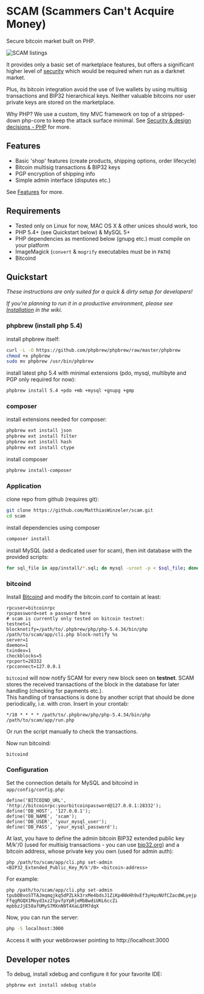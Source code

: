 # SCAM (Scammers Can't Acquire Money)
Secure bitcoin market built on PHP.

![SCAM listings](https://github.com/MatthiasWinzeler/scam/wiki/images/scam.png)

It provides only a basic set of marketplace features, but offers a significant higher level of [security](https://github.com/MatthiasWinzeler/scam/wiki/Security-&-Design-decisions)
which would be required when run as a darknet market.

Plus, its bitcoin integration avoid the use of live wallets by using multisig transactions and BIP32 hierarchical keys. 
Neither valuable bitcoins nor user private keys are stored on the marketplace. 

Why PHP? We use a custom, tiny MVC framework on top of a stripped-down php-core to keep the attack surface minimal.
See [Security & design decisions - PHP](https://github.com/MatthiasWinzeler/scam/wiki/Security-&-Design-decisions#php) for more.

## Features

* Basic 'shop' features (create products, shipping options, order lifecycle)
* Bitcoin multisig transactions & BIP32 keys
* PGP encryption of shipping info
* Simple admin interface (disputes etc.)

See [Features](https://github.com/MatthiasWinzeler/scam/wiki/Features) for more.

## Requirements

* Tested only on Linux for now, MAC OS X & other unices should work, too
* PHP 5.4+ (see Quickstart below) & MySQL 5+
* PHP dependencies as mentioned below (gnupg etc.) must compile on your platform
* ImageMagick (`convert` & `mogrify` executables must be in `PATH`)
* Bitcoind

## Quickstart
*These instructions are only suited for a quick & dirty setup for developers!*

*If you're planning to run it in a productive environment, 
please see [Installation](https://github.com/MatthiasWinzeler/scam/wiki/Installation) in the wiki.*

### phpbrew (install php 5.4)
install phpbrew itself:

```bash
curl -L -O https://github.com/phpbrew/phpbrew/raw/master/phpbrew
chmod +x phpbrew
sudo mv phpbrew /usr/bin/phpbrew
```

install latest php 5.4 with minimal extensions (pdo, mysql, multibyte and PGP only required for now):

```bash
phpbrew install 5.4 +pdo +mb +mysql +gnupg +gmp
```

### composer
install extensions needed for composer:

```bash
phpbrew ext install json
phpbrew ext install filter
phpbrew ext install hash
phpbrew ext install ctype
```

install composer

```bash
phpbrew install-composer
```

### Application
clone repo from github (requires git):

```bash
git clone https://github.com/MatthiasWinzeler/scam.git
cd scam
```

install dependencies using composer

```bash
composer install
```

install MySQL (add a dedicated user for scam), then init database with the provided scripts:

```bash
for sql_file in app/install/*.sql; do mysql -uroot -p < $sql_file; done
```

### bitcoind
Install [Bitcoind](https://bitcoin.org/en/download) and modify the bitcoin.conf to contain at least:
```
rpcuser=bitcoinrpc
rpcpassword=set a password here
# scam is currently only tested on bitcoin testnet:
testnet=1
blocknotify=/path/to/.phpbrew/php/php-5.4.34/bin/php /path/to/scam/app/cli.php block-notify %s
server=1
daemon=1
txindex=1
checkblocks=5
rpcport=28332
rpcconnect=127.0.0.1
```

```bitcoind``` will now notify SCAM for every new block seen on **testnet**. 
SCAM stores the received transactions of the block in the database for later handling (checking for payments etc.).  
This handling of transactions is done by another script that should be done periodically, i.e. with cron. Insert in your crontab:

```*/10 * * * * /path/to/.phpbrew/php/php-5.4.34/bin/php /path/to/scam/app/run.php```  

Or run the script manually to check the transactions.

Now run bitcoind:
```
bitcoind
```

### Configuration
Set the connection details for MySQL and bitcoind in `app/config/config.php`:
```
define('BITCOIND_URL', 'http://bitcoinrpc:yourbitcoinpassword@127.0.0.1:28332');
define('DB_HOST', '127.0.0.1');
define('DB_NAME', 'scam');
define('DB_USER', 'your_mysql_user');
define('DB_PASS', 'your_mysql_password');
```

At last, you have to define the admin bitcoin BIP32 extended public key M/k'/0 (used for multisig transactions - you can use [bip32.org](http://bip32.org/)) and a bitcoin address, whose private key you own (used for admin auth):

`php /path/to/scam/app/cli.php set-admin <BIP32_Extended_Public_Key_M/k'/0> <bitcoin-address>`

For example:

`php /path/to/scam/app/cli.php set-admin tpubDBvoSTTAJmqmqjkq5dPZLkk3rxMe4bdsJ1ZiKp4NkHh9xEf3yHqsNUfCZacdWLyejpFfqgRGQX1Moyd3xz2tpvfpYpRjeMbBwdiUKL6ccZi mpbbzJjE58afUMyS7MXnN9T4XaLQFM7dqX`

Now, you can run the server:

```bash
php -S localhost:3000
```

Access it with your webbrowser pointing to http://localhost:3000

## Developer notes
To debug, install xdebug and configure it for your favorite IDE:

```bash
phpbrew ext install xdebug stable
```
